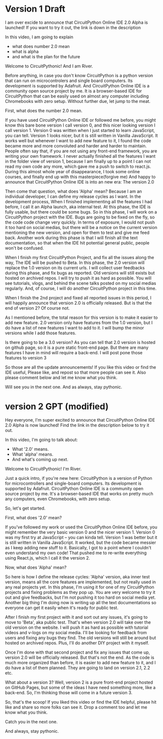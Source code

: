 # Version 1 Draft

I am over excide to announce that
CircuitPython Online IDE 2.0 Alpha is launched!
If you want to try it out,
the link is down in the description

In this video, I am going to explain

-   what does number 2.0 mean
-   what is alpha
-   and what is the plan for the future

Welcome to CircuitPythonic!
And I am River.

Before anything,
in case you don't know
CircuitPython is a python version that can run on microcontrolers and single board computers.
Its development is supported by Adafruit.
And
CircuitPython Online IDE is a community open source project by me.
It is a browser-based IDE for CircuitPython
that can be easily used on almost any computer including Chromebooks with zero setup.
Without further due, let jump to the meat.

First, what does the number 2.0 mean.

If you have used CircuitPython Online IDE or followed me before,
you might know this bare bone version I call version 0,
and this nicer looking version I call version 1.
Version 0 was written when I just started to learn JavaScript,
you can tell.
Version 1 looks nicer, but it is still written in Vanilla JavaScript.
It works well but whenever I want to add new feature to it,
I found the code became more and more convoluted and harder and harder to maintain.
People often say that, if you are not using any front-end framework,
you are writing your own framework.
I never actually finished all the features I want in the folder view of version 1,
because I am finally up to a point I can not read my own code any more,
which gave me a push to switch to react.js.
During this almost whole year of disappearance,
I took some online courses,
and finally end up with this masterpiece(forgive me)
And happy to announce that CircuitPython Online IDE is into an new era:
The version 2.0

Then come that question, what does 'Alpha' mean?
Because I am an individual developer,
I can define my release cycles as I want.
In the development process,
When I finished implementing all the features I had before,
I call it an Alpha launch, aka internal test.
At this phase,
the IDE is fully usable,
but there could be some bugs.
So in this phase,
I will work on a CircuitPython project with the IDE.
Bugs are going to be fixed on the fly,
so the code code change very quickly.
In terms of exposure,
I would not push it too hard on social medias,
but there will be a notice on the current version mentioning the new version,
and open for them to test and give me feed back.
Another work during this phase is that I will finish all the text documentation,
so that when the IDE hit potential general public,
people won't be confused.

When I finish my first CircuitPython Project,
and fix all the issues along the way,
The IDE will be pushed to Beta.
In this phase, the 2.0 version will replace the 1.0 version on its current urls.
I will collect user feedbacks during this phase,
and fix bugs as reported.
Old versions will still exists but hosted on archived repos.
I will try to push it as hard as possible.
You will see tutorials, vlogs, and behind the scene talks posted on my social medias regularly.
And, of course, I will do another CircuitPython project in this time.

When I finish the 2nd project and fixed all reported issues in this period,
I will happily announce that version 2.0 is officially released.
But is that the end of version 2?
Of course not.

As I mentioned before,
the total reason for this version is to make it easier to add new feature.
2.0 version only have features from the 1.0 version,
but I do have a list of new features I want to add to it.
I will bump the minor versions while I add those features.

Is there going to be a 3.0 version?
As you can tell that 2.0 version is hosted on github page,
so it is a pure static front-end page.
But there are many features I have in mind will require a back-end.
I will post pone those features to version 3

So those are all the update announcements!
If you like this video
or find the IDE useful,
Please like, and repost so that more people can see it.
Also please comment below and let me know what you think.

Will see you in the next one.
And as always,
stay pythonic.

# version 2 GPT (modified)

Hey everyone, I'm super excited to announce that CircuitPython Online IDE 2.0 Alpha is now launched!
Find the link in the description below to try it out.

In this video, I'm going to talk about:

-   What '2.0' means.
-   What 'alpha' means.
-   And what's coming up next.

Welcome to CircuitPythonic! I'm River.

Just a quick intro, if you're new here: CircuitPython is a version of Python for microcontrollers and single-board computers. Its development is supported by Adafruit. CircuitPython Online IDE is a community open source project by me. It's a browser-based IDE that works on pretty much any computers, even Chromebooks, with zero setup.

So, let's get started.

First, what does '2.0' mean?

If you've followed my work or used the CircuitPython Online IDE before, you might remember the very basic version 0 and the nicer version 1. Version 0 was my first try at JavaScript – you can kinda tell. Version 1 was better but it is still written in Vanilla JavaScript. It worked, but the code became messier as I keep adding new stuff to it. Basically, I got to a point where I couldn't even understand my own code! That pushed me to re-write everything using React.js, which I call it the version 2.

Now, what does 'Alpha' mean?

So here is how I define the release cycles: 'Alpha' version, aka inner test version, means all the core features are implemented, but not really used in any real projects yet. In this phase, I'm using it for one of my CircuitPython projects and fixing problems as they pop up. You are very welcome to try it out and give feedbacks, but I'm not pushing it too hard on social media yet. Another big thing I'm doing now is writing up all the text documentations so everyone can get it easily when it's ready for public test.

After I finish my first project with it and sort out any issues, it's going to move to 'Beta', aka public test. That's when version 2.0 will take over the old version on the website. I will push it as hard as possible with tutorial videos and v-logs on my social media. I'll be looking for feedback from users and fixing any bugs they find. The old versions will still be around but hosted on archived repos. Plus, I'll do another DIY project with it myself.

Once I'm done with that second project and fix any issues that come up, version 2.0 will be officially released. But that's not the end. As the code is much more organized than before, it is easier to add new feature to it, and I do have a list of them planned. They are going to land on version 2.1, 2.2 etc.

What about a version 3? Well, version 2 is a pure front-end project hosted on GitHub Pages, but some of the ideas I have need something more, like a back-end. So, I'm thinking those will come in a future version 3.

So, that's the scoop! If you liked this video or find the IDE helpful, please hit like and share so more folks can see it. Drop a comment too and let me know what you think.

Catch you in the next one.

And always, stay pythonic.
